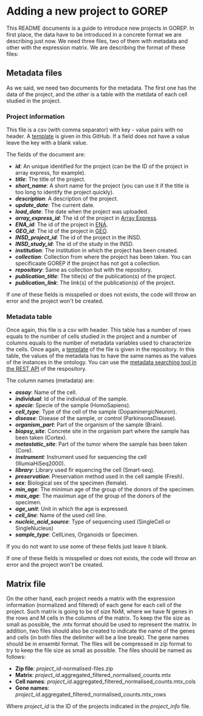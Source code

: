 # Adding a new project to GOREP

This README documents is a guide to introduce new projects in GOREP. In first place, the data have to be introduced in a concrete format we are describing just now. We need three files, two of them with metadata and other with the expression matrix. We are describing the format of these files:

## Metadata files

As we said, we need two documents for the metadata. The first one has the data of the project, and the other is a table with the metdata of each cell studied in the project.

### Project information

This file is a csv (with comma separator) with key - value pairs with no header. A [template](project_info_template.csv) is given in this GitHub. If a field does not have a value leave the key with a blank value.

The fields of the document are:

- **_id_**: An unique identified for the project (can be the ID of the project in array express, for example).
- **_title_**: The title of the project.
- **_short_name_**: A short name for the project (you can use it if the title is too long to identify the project quickly).
- **_description_**: A description of the project.
- **_update_date_**: The current date.
- **_load_date_**: The date when the project was uploaded.
- **_array_express_id_**: The id of the project in [Array Express](https://www.ebi.ac.uk/arrayexpress/).
- **_ENA_id_**: The id of the project in [ENA](https://www.ebi.ac.uk/ena/browser/home).
- **_GEO_id_**: The id of the project in [GEO](https://www.ncbi.nlm.nih.gov/geo/).
- **_INSD_project_id_**: The id of the project in the INSD. 
- **_INSD_study_id_**: The id of the study in the INSD.
- **_institution_**: The institution in which the project has been created.
- **_collection_**: Collection from where the project has been taken. You can specificaate GOREP if the project has not got a collection.
- **_repository_**: Same as collection but with the repository.
- **_publication_title_**: The title(s) of the publication(s) of the project.
- **_publication_link_**: The link(s) of the publication(s) of the project.

If one of these fields is misspelled or does not exists, the code will throw an error and the project won't be created.

### Metadata table

Once again, this file is a csv with header. This table has a number of rows equals to the number of cells studied in the project and a number of columns equals to the number of metadata variables used to characterize the cells. Once again, a [template](metadata_table_template.csv) of the file is given in the repository. In this table, the values of the metadata has to have the same names as the values of the instances in the ontology. You can use the [metadata searching tool in the REST API](http://77.83.99.74:5000/swagger#/metadata) of the respository.

The column names (metadata) are:

- **_assay_**: Name of the cell.
- **_individual_**: Id of the individual of the sample.
- **_specie_**: Specie of the sample (HomoSapiens).
- **_cell_type_**: Type of the cell of the sample (DopaminergicNeuron).
- **_disease_**: Disease of the sample, or control (ParkinsonsDisease).
- **_organism_part_**: Part of the organism of the sample (Brain).
- **_biopsy_site_**: Concrete site in the organism part where the sample has been taken (Cortex).
- **_metastatic_site_**: Part of the tumor where the sample has been taken (Core).
- **_instrument_**: Instrument used for sequencing the cell (IllumiaHiSeq2000).
- **_library_**: Library used fir equencing the cell (Smart-seq).
- **_preservation_**: Preservation method used in the cell sample (Fresh).
- **_sex_**: Biological sex of the specimen (female).
- **_min_age_**: The minimun age of the group of the donors of the specimen.
- **_max_age_**: The maximun age of the group of the donors of the specimen.
- **_age_unit_**: Unit in which the age is expressed.
- **_cell_line_**: Name of the used cell line.
- **_nucleic_acid_source_**: Type of sequencing used (SingleCell or SingleNucleus)
- **_sample_type_**: CellLines, Organoids or Specimen.

If you do not want to use some of these fields just leave it blank.

If one of these fields is misspelled or does not exists, the code will throw an error and the project won't be created.

## Matrix file

On the other hand, each project needs a matrix with the expression information (normalized and filtered) of each gene for each cell of the project. Such matrix is going to be of size NxM, where we have N genes in the rows and M cells in the columns of the matrix. To keep the file size as small as possible, the .mtx format should be used to represent the matrix. In addition, two files should also be created to indicate the name of the genes and cells (in both files the delimiter will be a line break). The gene names should be in ensembl format. The files will be compressed in zip format to try to keep the file size as small as possible. The files should be named as follows:

- **Zip file**: _project_id_-normalised-files.zip
- **Matrix**: _project_id_.aggregated_filtered_normalised_counts.mtx
- **Cell names**: _project_id_.aggregated_filtered_normalised_counts.mtx_cols
- **Gene names**: _project_id_.aggregated_filtered_normalised_counts.mtx_rows

Where _project_id_ is the ID of the projects indicated in the _project_info_ file.
